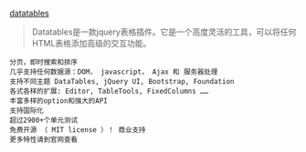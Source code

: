 [datatables](http://datatables.club/)
> Datatables是一款jquery表格插件。它是一个高度灵活的工具，可以将任何HTML表格添加高级的交互功能。

```
分页，即时搜索和排序
几乎支持任何数据源：DOM， javascript， Ajax 和 服务器处理
支持不同主题 DataTables, jQuery UI, Bootstrap, Foundation
各式各样的扩展: Editor, TableTools, FixedColumns ……
丰富多样的option和强大的API
支持国际化
超过2900+个单元测试
免费开源 （ MIT license ）！ 商业支持
更多特性请到官网查看
```
